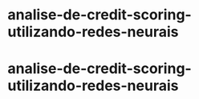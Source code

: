 # analise-de-credit-scoring-utilizando-redes-neurais
# analise-de-credit-scoring-utilizando-redes-neurais
